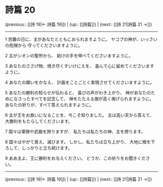 # 詩篇 20

(previous:: [[詩 19|← 詩篇 19]]) | (up:: [[詩篇]]) | (next:: [[詩 21|詩篇 21 →]])

***


1 苦難の日に、主があなたとともにおられますように。 ヤコブの神が、いっさいの危険から 守ってくださいますように。 

2 主がシオンの聖所から、 助けの手を伸べてくださいますように。 

3 あなたのささげ物、焼き尽くすいけにえを、 喜んで心に留めてくださいますように。 

4 あなたの願いをかなえ、 計画をことごとく実現させてくださいますように。 

5 あなたの勝利の知らせが伝わると、 喜びの声がわき上がり、 神があなたのためになさったすべてを記念して、 神をたたえる旗が高く掲げられますように。 あなたの祈りが、すべて答えられますように。 

6 主が王をお救いになることを、今こそ知りました。 主は高い天から答えて、 大勝利をもたらしてくださいます。 

7 国々は軍隊や武器を誇りますが、 私たちは私たちの神、主を誇ります。 

8 国々はやがて衰え、滅びます。 しかし、私たちは立ち上がり、 大地に根を下ろして、しっかりと立ち続けます。 

9 ああ主よ、王に勝利をお与えください。 どうか、この祈りをお聞きください。

***

(previous:: [[詩 19|← 詩篇 19]]) | (up:: [[詩篇]]) | (next:: [[詩 21|詩篇 21 →]])
